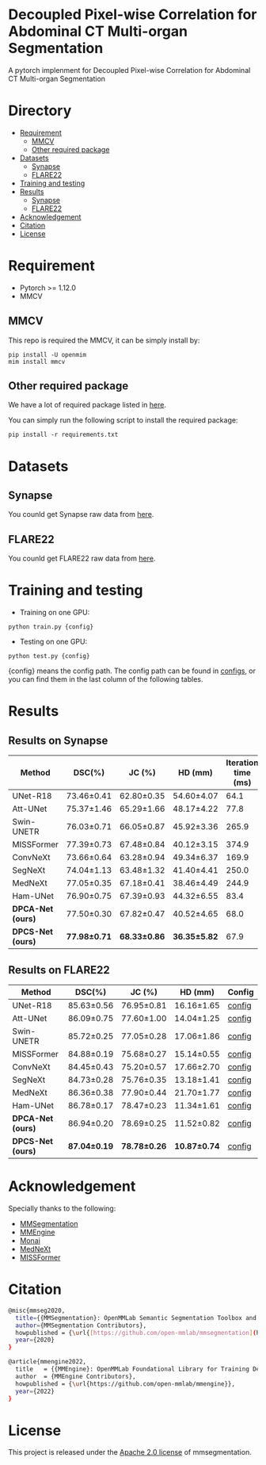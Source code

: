 # Decoupled Pixel-wise Correlation for Abdominal CT Multi-organ Segmentation

A pytorch implenment for Decoupled Pixel-wise Correlation for Abdominal CT Multi-organ Segmentation

# Directory

- [Requirement](#requirement)
  - [MMCV](#mmcv)
  - [Other required package](#other-required-package)
- [Datasets](#datasets)
  - [Synapse](#synapse)
  - [FLARE22](#flare22)
- [Training and testing](#training-and-testing)
- [Results](#results)
    - [Synapse](#results-on-synapse)
    - [FLARE22](#results-on-flare22)
- [Acknowledgement](#acknowledgement)
- [Citation](#citation)
- [License](#license)

# Requirement
- Pytorch >= 1.12.0
- MMCV
## MMCV
This repo is required the MMCV, it can be simply install by:

```pycon
pip install -U openmim
mim install mmcv
```

## Other required package
We have a lot of required package listed in [here](requirements.txt).

You can simply run the following script to install the required package:

```pycon
pip install -r requirements.txt
```

# Datasets

## Synapse

You counld get Synapse raw data from [here](https://www.synapse.org/#!Synapse:syn3193805/wiki/217752 "https://www.synapse.org/#!Synapse:syn3193805/wiki/217752").

## FLARE22
You counld get FLARE22 raw data from [here](https://flare22.grand-challenge.org).

# Training and testing

-   Training on one GPU:

```pycon
python train.py {config}
```

-   Testing on one GPU:

```pycon
python test.py {config}
```
{config} means the config path. The config path can be found in [configs](new_configs "new_configs"),
or you can find them in the last column of the following tables.
# Results

## Results on Synapse

| Method              | DSC(%)         | JC (%)         | HD (mm)        | Iteration time (ms) | FLOPs&#xA;&#xA;(G) | Params&#xA;&#xA;(M) | Config |
| ------------------- | -------------- | -------------- | -------------- | ----------------------- | ------------------ | ------------------- | ------ |
| UNet-R18            | 73.46±0.41     | 62.80±0.35     | 54.60±4.07     | 64.1                    | 61.116             | 13.694              | [config](new_configs/unet/unet_r18v1c_d8_40k_synapse.py)      |
| Att-UNet            | 75.37±1.46     | 65.29±1.66     | 48.17±4.22     | 77.8                    | 64.964             | 15.076              | [config](new_configs/attn_unet/attn_ma_unet_r18v1c_synapse_40k.py)|
| Swin-UNETR          | 76.03±0.71     | 66.05±0.87     | 45.92±3.36     | 265.9                   | 71.535             | 25.138              | [config](new_configs/medical_seg/swin_unetr_base_40k_synapse.py)      |
| MISSFormer          | 77.39±0.73     | 67.48±0.84     | 40.12±3.15     | 374.9                   | 58.155             | 42.463              | [config](new_configs/medical_seg/missformer_40k_synapse.py)      |
| ConvNeXt            | 73.66±0.64     | 63.28±0.94     | 49.34±6.37     | 169.9                   | 113.486            | 98.145              | [config](new_configs/convnext/nopretrained_unet_conv_next_b_synapse_40k.py)      |
| SegNeXt             | 74.04±1.13     | 63.48±1.32     | 41.40±4.41     | 250.0                   | 33.831             | 28.854              | [config](new_configs/segnext/nopretrain_unet_segnext_b_40k_synapse.py)      |
| MedNeXt             | 77.05±0.35     | 67.18±0.41     | 38.46±4.49     | 244.9                   | 54.019             | 10.448              | [config](new_configs/medical_seg/mednext_40k_synapse.py)      |
| Ham-UNet            | 76.90±0.75     | 67.39±0.93     | 44.32±6.55     | 83.4                    | 66.925             | 14.908              | [config](new_configs/hamnet/unet_r18v1c_hamnet_40k_synapse.py)      |
| **DPCA-Net (ours)** | 77.50±0.30     | 67.82±0.47     | 40.52±4.65     | 68.0                    | 66.030             | 14.974              | [config](new_configs/dsnet/unet_r18v1c_dsnet_v14_dam_40k_synapse.py)      |
| **DPCS-Net (ours)** | **77.98±0.71** | **68.33±0.86** | **36.35±5.82** | 67.9                    | 65.963             | 14.991              | [config](new_configs/dsnet/unet_r18v1c_dsnet_v14_40k_synapse.py)      |

## Results on FLARE22

| Method              | DSC(%)         | JC (%)         | HD (mm)        | Config |
| ------------------- | -------------- | -------------- | -------------- | ------ |
| UNet-R18            | 85.63±0.56     | 76.95±0.81     | 16.16±1.65     | [config](new_configs/unet/unet_r18v1c_d8_40k_flare22.py)      |
| Att-UNet            | 86.09±0.75     | 77.60±1.00     | 14.04±1.25     | [config](new_configs/attn_unet/attn_ma_unet_r18v1c_flare22_40k.py)      |
| Swin-UNETR          | 85.72±0.25     | 77.05±0.28     | 17.06±1.86     | [config](new_configs/medical_seg/swin_unetr_base_40k_flare22.py)      |
| MISSFormer          | 84.88±0.19     | 75.68±0.27     | 15.14±0.55     | [config](new_configs/medical_seg/missformer_40k_flare22.py)      |
| ConvNeXt            | 84.45±0.43     | 75.20±0.57     | 17.66±2.70     | [config](new_configs/convnext/nopretrained_unet_conv_next_b_flare22_40k.py)      |
| SegNeXt             | 84.73±0.28     | 75.76±0.35     | 13.18±1.41     | [config](new_configs/segnext/nopretrain_unet_segnext_b_40k_flare22.py)      |
| MedNeXt             | 86.36±0.38     | 77.90±0.44     | 21.70±1.77     | [config](new_configs/medical_seg/mednext_40k_flare22.py)      |
| Ham-UNet            | 86.78±0.17     | 78.47±0.23     | 11.34±1.61     | [config](new_configs/hamnet/unet_r18v1c_hamnet_40k_flare22.py)      |
| **DPCA-Net (ours)** | 86.94±0.20     | 78.69±0.25     | 11.52±0.82     | [config](new_configs/dsnet/unet_r18v1c_dsnet_v14_dam_40k_flare22.py)      |
| **DPCS-Net (ours)** | **87.04±0.19** | **78.78±0.26** | **10.87±0.74** | [config](new_configs/dsnet/unet_r18v1c_dsnet_v14_40k_synapse.py)      |

# Acknowledgement

Specially thanks to the following: 
- [MMSegmentation](https://github.com/open-mmlab/mmsegmentation "MMSegmentation")
- [MMEngine](https://github.com/open-mmlab/mmengine "MMEngine")
- [Monai](https://github.com/Project-MONAI)
- [MedNeXt](https://github.com/MIC-DKFZ/MedNeXt)
- [MISSFormer](https://github.com/ZhifangDeng/MISSFormer/tree/main)

# Citation

```bash
@misc{mmseg2020,
  title={{MMSegmentation}: OpenMMLab Semantic Segmentation Toolbox and Benchmark},
  author={MMSegmentation Contributors},
  howpublished = {\url{[https://github.com/open-mmlab/mmsegmentation](https://github.com/open-mmlab/mmsegmentation)}},
  year={2020}
}
```

```bash
@article{mmengine2022,
  title   = {{MMEngine}: OpenMMLab Foundational Library for Training Deep Learning Models},
  author  = {MMEngine Contributors},
  howpublished = {\url{https://github.com/open-mmlab/mmengine}},
  year={2022}
}
```

# License

This project is released under the [Apache 2.0 license](https://github.com/open-mmlab/mmsegmentation/blob/main/LICENSE "Apache 2.0 license") of mmsegmentation.
